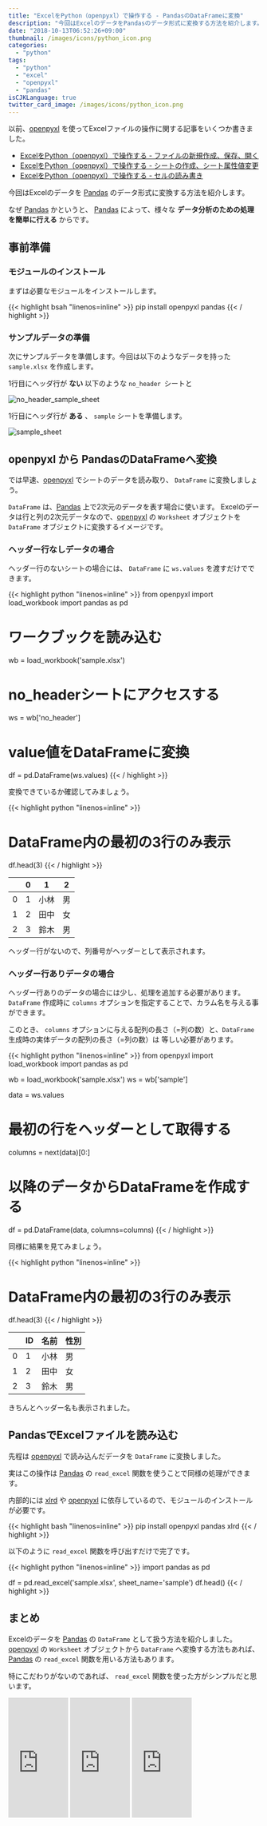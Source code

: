```yaml
---
title: "ExcelをPython（openpyxl）で操作する - PandasのDataFrameに変換"
description: "今回はExcelのデータをPandasのデータ形式に変換する方法を紹介します。"
date: "2018-10-13T06:52:26+09:00"
thumbnail: /images/icons/python_icon.png
categories:
  - "python"
tags:
  - "python"
  - "excel"
  - "openpyxl"
  - "pandas"  
isCJKLanguage: true
twitter_card_image: /images/icons/python_icon.png
---
```


以前、[openpyxl](https://openpyxl.readthedocs.io/en/stable/index.html) を使ってExcelファイルの操作に関する記事をいくつか書きました。

* [ExcelをPython（openpyxl）で操作する - ファイルの新規作成、保存、開く](/post/python/create-excel-with-openpyxl/)
* [ExcelをPython（openpyxl）で操作する - シートの作成、シート属性値変更](http://www.soudegesu.com/post/python/sheet-excel-with-openpyxl/)
* [ExcelをPython（openpyxl）で操作する - セルの読み書き](/post/python/cell-excel-with-openpyxl/)

今回はExcelのデータを [Pandas](https://pandas.pydata.org/) のデータ形式に変換する方法を紹介します。

なぜ [Pandas](https://pandas.pydata.org/) かというと、 [Pandas](https://pandas.pydata.org/) によって、様々な **データ分析のための処理を簡単に行える** からです。

## 事前準備

### モジュールのインストール

まずは必要なモジュールをインストールします。

{{< highlight bsah "linenos=inline" >}}
pip install openpyxl pandas
{{< / highlight >}}

### サンプルデータの準備

次にサンプルデータを準備します。今回は以下のようなデータを持った `sample.xlsx` を作成します。

1行目にヘッダ行が **ない** 以下のような `no_header `シートと

![no_header_sample_sheet](/images/20181013/no_header_sample_sheet.png)

1行目にヘッダ行が **ある** 、 `sample` シートを準備します。

![sample_sheet](/images/20181013/sample_sheet.png)

## openpyxl から PandasのDataFrameへ変換

では早速、[openpyxl](https://openpyxl.readthedocs.io/en/stable/index.html) でシートのデータを読み取り、 `DataFrame` に変換しましょう。

`DataFrame` は、[Pandas](https://pandas.pydata.org/) 上で2次元のデータを表す場合に使います。
Excelのデータは行と列の2次元データなので、[openpyxl](https://openpyxl.readthedocs.io/en/stable/index.html) の `Worksheet` オブジェクトを `DataFrame` オブジェクトに変換するイメージです。

### ヘッダー行なしデータの場合

ヘッダー行のないシートの場合には、 `DataFrame` に `ws.values` を渡すだけでできます。

{{< highlight python "linenos=inline" >}}
from openpyxl import load_workbook
import pandas as pd

# ワークブックを読み込む
wb = load_workbook('sample.xlsx')
# no_headerシートにアクセスする
ws = wb['no_header']

# value値をDataFrameに変換
df = pd.DataFrame(ws.values)
{{< / highlight >}}

変換できているか確認してみましょう。

{{< highlight python "linenos=inline" >}}
# DataFrame内の最初の3行のみ表示
df.head(3)
{{< / highlight >}}

|  |0	 |1	   |2  |
|----|----|----|----|
| 0|	1|	小林|	男|
| 1|	2|	田中|	女|
| 2|	3|	鈴木|	男|

ヘッダー行がないので、列番号がヘッダーとして表示されます。

### ヘッダー行ありデータの場合

ヘッダー行ありのデータの場合には少し、処理を追加する必要があります。
`DataFrame` 作成時に `columns` オプションを指定することで、カラム名を与える事ができます。

このとき、 `columns` オプションに与える配列の長さ（=列の数）と、`DataFrame` 生成時の実体データの配列の長さ（=列の数）は
等しい必要があります。

{{< highlight python "linenos=inline" >}}
from openpyxl import load_workbook
import pandas as pd

wb = load_workbook('sample.xlsx')
ws = wb['sample']

data = ws.values
# 最初の行をヘッダーとして取得する
columns = next(data)[0:]
# 以降のデータからDataFrameを作成する
df = pd.DataFrame(data, columns=columns)
{{< / highlight >}}

同様に結果を見てみましょう。

{{< highlight python "linenos=inline" >}}
# DataFrame内の最初の3行のみ表示
df.head(3)
{{< / highlight >}}

|  |ID	 |名前	   |性別  |
|----|----|----|----|
| 0|	1|	小林|	男|
| 1|	2|	田中|	女|
| 2|	3|	鈴木|	男|

きちんとヘッダー名も表示されました。


## PandasでExcelファイルを読み込む

先程は [openpyxl](https://openpyxl.readthedocs.io/en/stable/index.html) で読み込んだデータを `DataFrame` に変換しました。

実はこの操作は [Pandas](https://pandas.pydata.org/) の `read_excel` 関数を使うことで同様の処理ができます。

内部的には [xlrd](https://github.com/python-excel/xlrd) や [openpyxl](https://openpyxl.readthedocs.io/en/stable/index.html) に依存しているので、モジュールのインストールが必要です。

{{< highlight bash "linenos=inline" >}}
pip install openpyxl pandas xlrd
{{< / highlight >}}

以下のように `read_excel` 関数を呼び出すだけで完了です。

{{< highlight python "linenos=inline" >}}
import pandas as pd

df = pd.read_excel('sample.xlsx', sheet_name='sample')
df.head()
{{< / highlight >}}

## まとめ 

Excelのデータを [Pandas](https://pandas.pydata.org/) の `DataFrame` として扱う方法を紹介しました。
[openpyxl](https://openpyxl.readthedocs.io/en/stable/index.html) の `Worksheet` オブジェクトから `DataFrame` へ変換する方法もあれば、[Pandas](https://pandas.pydata.org/) の `read_excel` 関数を用いる方法もあります。 

特にこだわりがないのであれば、 `read_excel` 関数を使った方がシンプルだと思います。

<iframe style="width:120px;height:240px;" marginwidth="0" marginheight="0" scrolling="no" frameborder="0" src="https://rcm-fe.amazon-adsystem.com/e/cm?ref=qf_sp_asin_til&t=soudegesu-22&m=amazon&o=9&p=8&l=as1&IS2=1&detail=1&asins=4774196479&linkId=9f638725021ad496a17c5219a6672cd2&bc1=ffffff&lt1=_blank&fc1=333333&lc1=0066c0&bg1=ffffff&f=ifr">
</iframe>
<iframe style="width:120px;height:240px;" marginwidth="0" marginheight="0" scrolling="no" frameborder="0" src="https://rcm-fe.amazon-adsystem.com/e/cm?ref=qf_sp_asin_til&t=soudegesu-22&m=amazon&o=9&p=8&l=as1&IS2=1&detail=1&asins=4873117984&linkId=1f44de3fdd307ab42e2ff48aefcde747&bc1=ffffff&lt1=_blank&fc1=333333&lc1=0066c0&bg1=ffffff&f=ifr">
</iframe>
<iframe style="width:120px;height:240px;" marginwidth="0" marginheight="0" scrolling="no" frameborder="0" src="https://rcm-fe.amazon-adsystem.com/e/cm?ref=qf_sp_asin_til&t=soudegesu-22&m=amazon&o=9&p=8&l=as1&IS2=1&detail=1&asins=487311778X&linkId=dead5d9ca736c61a64b07ba1b39b3222&bc1=ffffff&lt1=_blank&fc1=333333&lc1=0066c0&bg1=ffffff&f=ifr">
</iframe>

